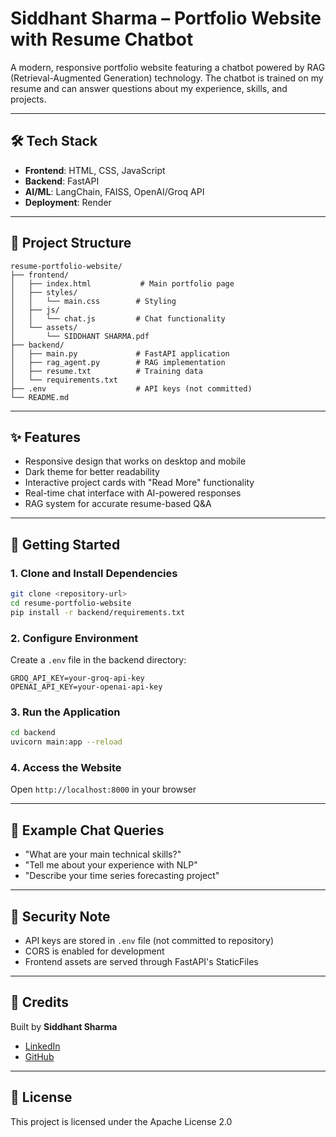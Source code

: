 # Siddhant Sharma – Portfolio Website with Resume Chatbot

A modern, responsive portfolio website featuring a chatbot powered by RAG (Retrieval-Augmented Generation) technology. The chatbot is trained on my resume and can answer questions about my experience, skills, and projects.

---

## 🛠 Tech Stack

- **Frontend**: HTML, CSS, JavaScript
- **Backend**: FastAPI
- **AI/ML**: LangChain, FAISS, OpenAI/Groq API
- **Deployment**: Render

---

## 📁 Project Structure

```
resume-portfolio-website/
├── frontend/
│   ├── index.html           # Main portfolio page
│   ├── styles/
│   │   └── main.css        # Styling
│   ├── js/
│   │   └── chat.js         # Chat functionality
│   └── assets/
│       └── SIDDHANT SHARMA.pdf
├── backend/
│   ├── main.py             # FastAPI application
│   ├── rag_agent.py        # RAG implementation
│   ├── resume.txt          # Training data
│   └── requirements.txt
├── .env                    # API keys (not committed)
└── README.md
```

---

## ✨ Features

- Responsive design that works on desktop and mobile
- Dark theme for better readability
- Interactive project cards with "Read More" functionality
- Real-time chat interface with AI-powered responses
- RAG system for accurate resume-based Q&A

---

## 🚀 Getting Started

### 1. Clone and Install Dependencies
```bash
git clone <repository-url>
cd resume-portfolio-website
pip install -r backend/requirements.txt
```

### 2. Configure Environment
Create a `.env` file in the backend directory:
```env
GROQ_API_KEY=your-groq-api-key
OPENAI_API_KEY=your-openai-api-key
```

### 3. Run the Application
```bash
cd backend
uvicorn main:app --reload
```

### 4. Access the Website
Open `http://localhost:8000` in your browser

---

## 💬 Example Chat Queries
- "What are your main technical skills?"
- "Tell me about your experience with NLP"
- "Describe your time series forecasting project"

---

## 🔐 Security Note
- API keys are stored in `.env` file (not committed to repository)
- CORS is enabled for development
- Frontend assets are served through FastAPI's StaticFiles

---

## 📄 Credits
Built by **Siddhant Sharma**
- [LinkedIn](https://www.linkedin.com/in/sharmasid14/)
- [GitHub](https://github.com/s-siddhant)

---

## 📝 License
This project is licensed under the Apache License 2.0
